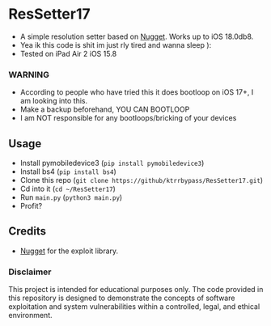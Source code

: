 # ResSetter17
- A simple resolution setter based on [Nugget](https://discord.gg/cowabunga). Works up to iOS 18.0db8.
- Yea ik this code is shit im just rly tired and wanna sleep ):
- Tested on iPad Air 2 iOS 15.8

### WARNING
- According to people who have tried this it does bootloop on iOS 17+, I am looking into this.
- Make a backup beforehand, YOU CAN BOOTLOOP
- I am NOT responsible for any bootloops/bricking of your devices

## Usage
- Install pymobiledevice3 (`pip install pymobiledevice3`)
- Install bs4 (`pip install bs4`)
- Clone this repo (`git clone https://github/ktrrbypass/ResSetter17.git`)
- Cd into it (`cd ~/ResSetter17`)
- Run `main.py` (`python3 main.py`)
- Profit?

## Credits
- [Nugget](https://github.com/leminlimez/Nugget) for the exploit library.

### Disclaimer
This project is intended for educational purposes only. The code provided in this repository is designed to demonstrate the concepts of software exploitation and system vulnerabilities within a controlled, legal, and ethical environment.
